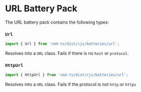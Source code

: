 # URL Battery Pack

The URL battery pack contains the following types:

### `Url`

```typescript
import { Url } from 'cmd-ts/dist/cjs/batteries/url';
```

Resolves into a `URL` class. Fails if there is no `host` or `protocol`.

### `HttpUrl`

```typescript
import { HttpUrl } from 'cmd-ts/dist/cjs/batteries/url';
```

Resolves into a `URL` class. Fails if the protocol is not `http` or `https`
